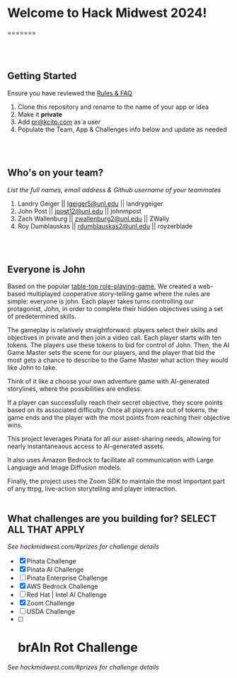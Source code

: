 # Welcome to Hack Midwest 2024!

=======

<br /><br />

## Getting Started

Ensure you have reviewed the [Rules & FAQ](https://hackmidwest.com/#faq)

1. Clone this repository and rename to the name of your app or idea
2. Make it **private**
3. Add pr@kcitp.com as a user
4. Populate the Team, App & Challenges info below and update as needed

<br /><br />

## Who's on your team?

_List the full names, email address & Github username of your teammates_

1.  Landry Geiger || lgeiger5@unl.edu || landrygeiger
2.  John Post || jpost12@unl.edu || johnmpost
3.  Zach Wallenburg || zwallenburg2@unl.edu || ZWally
4.  Roy Dumblauskas || rdumblauskas2@unl.edu || royzerblade

<br /><br />

## Everyone is John

Based on the popular [table-top role-playing-game](https://rtwolf.github.io/Everyone-is-John/),
We created a web-based multiplayed cooperative story-telling game where the rules are simple: everyone is john. Each player takes turns controlling our protagonist, John, in order to complete their hidden objectives using a set of predetermined skills.

The gameplay is relatively straightforward: players select their skills and objectives in private and then join a video call. Each player starts with ten tokens. The players use these tokens to bid for control of John. Then, the AI Game Master sets the scene for our players, and the player that bid the most gets a chance to describe to the Game Master what action they would like John to take.

Think of it like a choose your own adventure game with AI-generated storylines, where the possibilities are endless.

If a player can successfully reach their secret objective, they score points based on its associated difficulty. Once all players are out of tokens, the game ends and the player with the most points from reaching their objective wins.

This project leverages Pinata for all our asset-sharing needs, allowing for nearly instantaneaous access to AI-generated assets.

It also uses Amazon Bedrock to facilitate all communication with Large Language and Image Diffusion models.

Finally, the project uses the Zoom SDK to maintain the most important part of any ttrpg, live-action storytelling and player interaction.
<br /><br />

## What challenges are you building for? SELECT ALL THAT APPLY

_See hackmidwest.com/#prizes for challenge details_

- [x] Pinata Challenge
- [x] Pinata AI Challenge
- [ ] Pinata Enterprise Challenge
- [x] AWS Bedrock Challenge
- [ ] Red Hat | Intel AI Challenge
- [x] Zoom Challenge
- [ ] USDA Challenge
- [ ] # brAIn Rot Challenge

_See hackmidwest.com/#prizes for challenge details_
